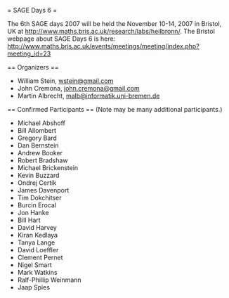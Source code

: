 = SAGE Days 6 =

The 6th SAGE days 2007 will be held the November 10-14, 2007 in Bristol, UK at http://www.maths.bris.ac.uk/research/labs/heilbronn/.
The Bristol webpage about SAGE Days 6 is here:
    http://www.maths.bris.ac.uk/events/meetings/meeting/index.php?meeting_id=23

== Organizers ==

 * William Stein, wstein@gmail.com
 * John Cremona, john.cremona@gmail.com
 * Martin Albrecht, malb@informatik.uni-bremen.de

== Confirmed Participants ==
(Note may be many additional participants.)

 * Michael Abshoff 
 * Bill Allombert
 * Gregory Bard
 * Dan Bernstein
 * Andrew Booker 
 * Robert Bradshaw
 * Michael Brickenstein
 * Kevin Buzzard   	  	  	 
 * Ondrej Certik
 * James Davenport
 * Tim Dokchitser  	  	 
 * Burcin Erocal  
 * Jon Hanke
 * Bill Hart 
 * David Harvey  	  	  	 
 * Kiran Kedlaya
 * Tanya Lange
 * David Loeffler  	 
 * Clement Pernet 	 
 * Nigel Smart  	 
 * Mark Watkins
 * Ralf-Phillip Weinmann
 * Jaap Spies  	  	 
